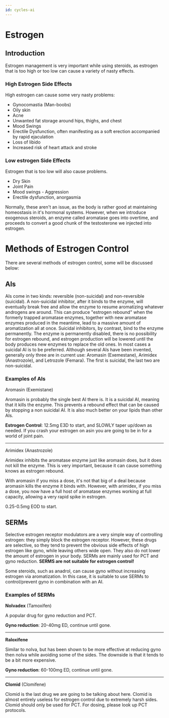 ```yaml
---
id: cycles-ai
---
```


# Estrogen
## Introduction

Estrogen management is very important while using steroids, as estrogen that is too high or too low can cause a variety of nasty effects. 

### High Estrogen Side Effects

High estrogen can cause some very nasty problems:

* Gynocomastia (Man-boobs)
* Oily skin
* Acne
* Unwanted fat storage around hips, thighs, and chest
* Mood Swings
* Erectile Dysfunction, often manifesting as a soft erection accompanied by rapid ejaculation
* Loss of libido
* Increased risk of heart attack and stroke

### Low estrogen Side Effects

Estrogen that is too low will also cause problems. 

* Dry Skin
* Joint Pain
* Mood swings - Aggression
* Erectile dysfunction, anorgasmia

Normally, these aren't an issue, as the body is rather good at maintaining homeostasis in it's hormonal systems. However, when we introduce exogenous steroids, an enzyme called aromatase goes into overtime, and proceeds to convert a good chunk of the testosterone we injected into estrogen. 

# Methods of Estrogen Control 

There are several methods of estrogen control, some will be discussed below:

## AIs 

AIs come in two kinds: reversible (non-suicidal) and non-reversible (suicidal). A non-suicidal inhibitor, after it binds to the enzyme, will eventually break free and allow the enzyme to resume aromatizing whatever androgens are around. This can produce "estrogen rebound" when the formerly trapped aromatase enzymes, together with new aromatase enzymes produced in the meantime, lead to a massive amount of aromatization all at once. Suicidal inhibitors, by contrast, bind to the enzyme permanently. The enzyme is permanently disabled, there is no possibility for estrogen rebound, and estrogen production will be lowered until the body produces new enzymes to replace the old ones. In most cases a suicidal AI is to be preferred. Although several AIs have been invented, generally only three are in current use: Aromasin (Exemestane), Arimidex (Anastrozole), and Letrozole (Femara). The first is suicidal, the last two are non-suicidal.

### Examples of AIs

Aromasin (Exemistane)

Aromasin is probably the single best AI there is. It is a suicidal AI, meaning that it kills the enzyme. This prevents a rebound effect that can be caused by stopping a non suicidal AI. It is also much better on your lipids than other AIs. 

**Estrogen Control**: 12.5mg E3D to start, and SLOWLY taper up/down as needed. If you crash your estrogen on asin you are going to be in for a world of joint pain. 

----

Arimidex (Anastrozole)

Arimidex inhibits the aromatase enzyme just like aromasin does, but it does not kill the enzyme. This is very important, because it can cause something knows as estrogen rebound. 

With aromasin if you miss a dose, it's not that big of a deal because aromasin kills the enzyme it binds with. However, with arimidex, if you miss a dose, you now have a full host of aromatase enzymes working at full capacity, allowing a very rapid spike in estrogen. 

0.25-0.5mg EOD to start. 

## SERMs

Selective estrogen receptor modulators are a very simple way of controlling estrogen: they simply block the estrogen receptor. However, these drugs are selective, so they tend to prevent the obvious side effects of high estrogen like gyno, while leaving others wide open. They also do not lower the amount of estrogen in your body.  SERMs are mainly used for PCT and gyno reduction. **SERMS are not suitable for estrogen control!**

Some steroids, such as anadrol, can cause gyno without increasing estrogen via aromatization. In this case, it is suitable to use SERMs to control/prevent gyno in combination with an AI. 

### Examples of SERMs

**Nolvadex** (Tamoxifen)

A popular drug for gyno reduction and PCT. 

**Gyno reduction**: 20-40mg ED, continue until gone.

-----
**Raloxifene** 

Similar to nolva, but has been shown to be more effective at reducing gyno then nolva while avoiding some of the sides. The downside is that it tends to be a bit more expensive. 

**Gyno reduction**: 60-100mg ED, continue until gone.

-----
**Clomid** (Clomifene)

Clomid is the last drug we are going to be talking about here. Clomid is almost entirely useless for estrogen control due to extremely harsh sides. Clomid should only be used for PCT. For dosing, please look up PCT protocols.